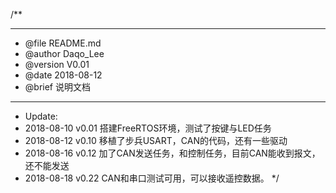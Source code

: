 /**
  ******************************************************************************
  * @file    README.md
  * @author  Daqo_Lee
  * @version V0.01
  * @date    2018-08-12
  * @brief   说明文档
  ******************************************************************************
  *	Update:
  * 2018-08-10	v0.01 	搭建FreeRTOS环境，测试了按键与LED任务
  * 2018-08-12	v0.10 	移植了步兵USART，CAN的代码，还有一些驱动
  * 2018-08-16	v0.12 	加了CAN发送任务，和控制任务，目前CAN能收到报文，还不能发送
  * 2018-08-18	v0.22 	CAN和串口测试可用，可以接收遥控数据。
  */